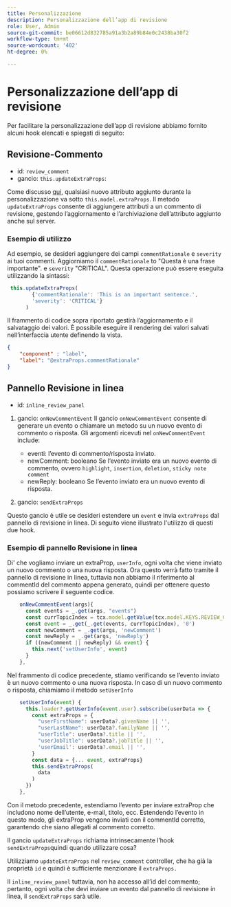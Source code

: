 ```yaml
---
title: Personalizzazione
description: Personalizzazione dell’app di revisione
role: User, Admin
source-git-commit: be06612d832785a91a3b2a89b84e0c2438ba30f2
workflow-type: tm+mt
source-wordcount: '402'
ht-degree: 0%

---
```



# Personalizzazione dell’app di revisione

Per facilitare la personalizzazione dell’app di revisione abbiamo fornito alcuni hook elencati e spiegati di seguito:

## Revisione-Commento

- id: `review_comment`
- gancio: `this.updateExtraProps`:

Come discusso [qui](../../aem_guides_framework/basic-customisation.md), qualsiasi nuovo attributo aggiunto durante la personalizzazione va sotto `this.model.extraProps`. Il metodo `updateExtraProps` consente di aggiungere attributi a un commento di revisione, gestendo l’aggiornamento e l’archiviazione dell’attributo aggiunto anche sul server.

### Esempio di utilizzo

Ad esempio, se desideri aggiungere dei campi `commentRationale` e `severity` ai tuoi commenti.
Aggiorniamo il `commentRationale` to &quot;Questa è una frase importante&quot;. e `severity` &quot;CRITICAL&quot;.
Questa operazione può essere eseguita utilizzando la sintassi:

```typescript
 this.updateExtraProps(
        {'commentRationale': 'This is an important sentence.',
        'severity': 'CRITICAL'}
      )
```

Il frammento di codice sopra riportato gestirà l’aggiornamento e il salvataggio dei valori. È possibile eseguire il rendering dei valori salvati nell’interfaccia utente definendo la vista.

```JSON
{
    "component" : "label",
    "label": "@extraProps.commentRationale"
}
```

## Pannello Revisione in linea

- id: `inline_review_panel`

1. gancio: `onNewCommentEvent`
Il gancio `onNewCommentEvent` consente di generare un evento o chiamare un metodo su un nuovo evento di commento o risposta.
Gli argomenti ricevuti nel `onNewCommentEvent` include:
   - eventi: l’evento di commento/risposta inviato.
   - newComment: booleano Se l’evento inviato era un nuovo evento di commento, ovvero `highlight`, `insertion`, `deletion`, `sticky note comment`
   - newReply: booleano Se l’evento inviato era un nuovo evento di risposta.

2. gancio: `sendExtraProps`

Questo gancio è utile se desideri estendere un `event` e invia `extraProps` dal pannello di revisione in linea. Di seguito viene illustrato l&#39;utilizzo di questi due hook.

### Esempio di pannello Revisione in linea

Di&#39; che vogliamo inviare un extraProp, `userInfo`, ogni volta che viene inviato un nuovo commento o una nuova risposta. Ora questo verrà fatto tramite il pannello di revisione in linea, tuttavia non abbiamo il riferimento al commentId del commento appena generato, quindi per ottenere questo possiamo scrivere il seguente codice.

```typescript
    onNewCommentEvent(args){
      const events = _.get(args, "events")
      const currTopicIndex = tcx.model.getValue(tcx.model.KEYS.REVIEW_CURR_TOPIC) || this.model.currTopicIndex || "0"
      const event = _.get(_.get(events, currTopicIndex), '0')
      const newComment = _.get(args, 'newComment')
      const newReply = _.get(args, 'newReply')
      if ((newComment || newReply) && event) {
        this.next('setUserInfo', event)
      }
    },
```

Nel frammento di codice precedente, stiamo verificando se l’evento inviato è un nuovo commento o una nuova risposta. In caso di un nuovo commento o risposta, chiamiamo il metodo `setUserInfo`

```typescript
    setUserInfo(event) {
      this.loader?.getUserInfo(event.user).subscribe(userData => {
        const extraProps = {
          "userFirstName": userData?.givenName || '',
          "userLastName": userData?.familyName || '',
          "userTitle": userData?.title || '',
          "userJobTitle": userData?.jobTitle || '',
          'userEmail': userData?.email || '',
        }
        const data = {... event, extraProps}
        this.sendExtraProps(
          data
        )
      })
    },
```

Con il metodo precedente, estendiamo l’evento per inviare extraProp che includono nome dell’utente, e-mail, titolo, ecc. Estendendo l’evento in questo modo, gli extraProp vengono inviati con il commentId corretto, garantendo che siano allegati al commento corretto.

Il gancio `updateExtraProps` richiama intrinsecamente l’hook `sendExtraProps`quindi quando utilizzare cosa?

Utilizziamo `updateExtraProps` nel `review_comment` controller, che ha già la proprietà `id` e quindi è sufficiente menzionare il `extraProps.`

Il `inline_review_panel` tuttavia, non ha accesso all’id del commento; pertanto, ogni volta che devi inviare un evento dal pannello di revisione in linea, il `sendExtraProps` sarà utile.
